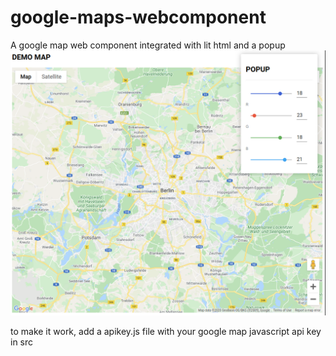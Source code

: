 
# google-maps-webcomponent

A google map web component integrated with lit html and a popup
![image](image.png)

to make it work, add a apikey.js file with your google map javascript api key in src